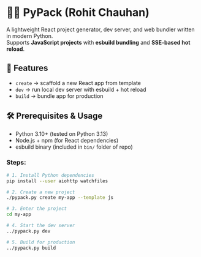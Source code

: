 # 🐍🔥 PyPack (Rohit Chauhan)

A lightweight React project generator, dev server, and web bundler written in modern Python.  
Supports **JavaScript projects** with **esbuild bundling** and **SSE-based hot reload**.  

## 🚀 Features
- `create` → scaffold a new React app from template  
- `dev` → run local dev server with esbuild + hot reload  
- `build` → bundle app for production  

## 🛠 Prerequisites & Usage

- Python 3.10+ (tested on Python 3.13)  
- Node.js + npm (for React dependencies)  
- esbuild binary (included in `bin/` folder of repo)  

### Steps:

```bash
# 1. Install Python dependencies
pip install --user aiohttp watchfiles

# 2. Create a new project
./pypack.py create my-app --template js

# 3. Enter the project
cd my-app

# 4. Start the dev server
../pypack.py dev

# 5. Build for production
../pypack.py build
